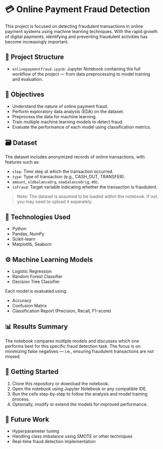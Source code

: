 # 💳 Online Payment Fraud Detection

This project is focused on detecting fraudulent transactions in online payment systems using machine learning techniques. With the rapid growth of digital payments, identifying and preventing fraudulent activities has become increasingly important.

## 📁 Project Structure

- `onlinepaymentfraud.ipynb`: Jupyter Notebook containing the full workflow of the project — from data preprocessing to model training and evaluation.

## 🧠 Objectives

- Understand the nature of online payment fraud.
- Perform exploratory data analysis (EDA) on the dataset.
- Preprocess the data for machine learning.
- Train multiple machine learning models to detect fraud.
- Evaluate the performance of each model using classification metrics.

## 🗃️ Dataset

The dataset includes anonymized records of online transactions, with features such as:

- `step`: Time step at which the transaction occurred.
- `type`: Type of transaction (e.g., CASH_OUT, TRANSFER).
- `amount`, `oldbalanceOrg`, `newbalanceOrig`, etc.
- `isFraud`: Target variable indicating whether the transaction is fraudulent.

> Note: The dataset is assumed to be loaded within the notebook. If not, you may need to upload it separately.

## 🔧 Technologies Used

- Python
- Pandas, NumPy
- Scikit-learn
- Matplotlib, Seaborn

## ⚙️ Machine Learning Models

- Logistic Regression
- Random Forest Classifier
- Decision Tree Classifier

Each model is evaluated using:

- Accuracy
- Confusion Matrix
- Classification Report (Precision, Recall, F1-score)

## 📊 Results Summary

The notebook compares multiple models and discusses which one performs best for this specific fraud detection task. The focus is on minimizing false negatives — i.e., ensuring fraudulent transactions are not missed.

## 🚀 Getting Started

1. Clone this repository or download the notebook.
2. Open the notebook using Jupyter Notebook or any compatible IDE.
3. Run the cells step-by-step to follow the analysis and model training process.
4. Optionally, modify or extend the models for improved performance.

## 📌 Future Work

- Hyperparameter tuning
- Handling class imbalance using SMOTE or other techniques
- Real-time fraud detection implementation


